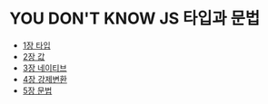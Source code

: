 # YOU DON'T KNOW JS 타입과 문법

* [1장 타입](https://github.com/HoseokNa/book_review/blob/master/YOU_DONT_KNOW_JS(TYPE_GRAMMAR)/chapter1.md)
* [2장 값](https://github.com/HoseokNa/book_review/blob/master/YOU_DONT_KNOW_JS(TYPE_GRAMMAR)/chapter2.md)
* [3장 네이티브](https://github.com/HoseokNa/book_review/blob/master/YOU_DONT_KNOW_JS(TYPE_GRAMMAR)/chapter3.md)
* [4장 강제변환](https://github.com/HoseokNa/book_review/blob/master/YOU_DONT_KNOW_JS(TYPE_GRAMMAR)/chapter4.md)
* [5장 문법](https://github.com/HoseokNa/book_review/blob/master/YOU_DONT_KNOW_JS(TYPE_GRAMMAR)/chapter5.md)